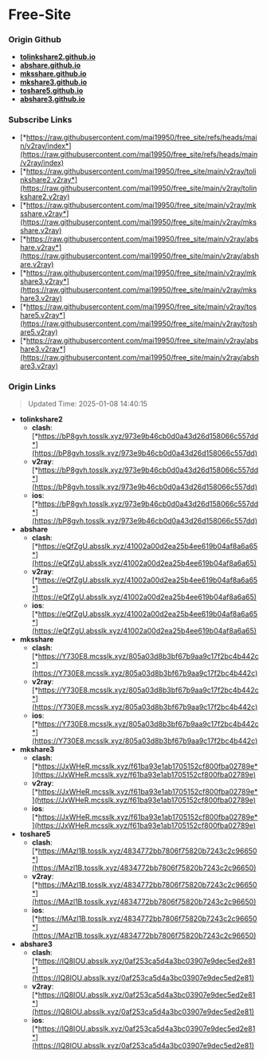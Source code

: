# Free-Site

### Origin Github

- [**tolinkshare2.github.io**](https://github.com/tolinkshare2/tolinkshare2.github.io)
- [**abshare.github.io**](https://github.com/abshare/abshare.github.io)
- [**mksshare.github.io**](https://github.com/mksshare/mksshare.github.io)
- [**mkshare3.github.io**](https://github.com/mkshare3/mkshare3.github.io)
- [**toshare5.github.io**](https://github.com/toshare5/toshare5.github.io)
- [**abshare3.github.io**](https://github.com/abshare3/abshare3.github.io)

### Subscribe Links

- [*https://raw.githubusercontent.com/mai19950/free_site/refs/heads/main/v2ray/index*](https://raw.githubusercontent.com/mai19950/free_site/refs/heads/main/v2ray/index)
- [*https://raw.githubusercontent.com/mai19950/free_site/main/v2ray/tolinkshare2.v2ray*](https://raw.githubusercontent.com/mai19950/free_site/main/v2ray/tolinkshare2.v2ray)
- [*https://raw.githubusercontent.com/mai19950/free_site/main/v2ray/mksshare.v2ray*](https://raw.githubusercontent.com/mai19950/free_site/main/v2ray/mksshare.v2ray)
- [*https://raw.githubusercontent.com/mai19950/free_site/main/v2ray/abshare.v2ray*](https://raw.githubusercontent.com/mai19950/free_site/main/v2ray/abshare.v2ray)
- [*https://raw.githubusercontent.com/mai19950/free_site/main/v2ray/mkshare3.v2ray*](https://raw.githubusercontent.com/mai19950/free_site/main/v2ray/mkshare3.v2ray)
- [*https://raw.githubusercontent.com/mai19950/free_site/main/v2ray/toshare5.v2ray*](https://raw.githubusercontent.com/mai19950/free_site/main/v2ray/toshare5.v2ray)
- [*https://raw.githubusercontent.com/mai19950/free_site/main/v2ray/abshare3.v2ray*](https://raw.githubusercontent.com/mai19950/free_site/main/v2ray/abshare3.v2ray)

### Origin Links

> Updated Time: 2025-01-08 14:40:15

- **tolinkshare2**
  - **clash**: [*https://bP8gvh.tosslk.xyz/973e9b46cb0d0a43d26d158066c557dd*](https://bP8gvh.tosslk.xyz/973e9b46cb0d0a43d26d158066c557dd)
  - **v2ray**: [*https://bP8gvh.tosslk.xyz/973e9b46cb0d0a43d26d158066c557dd*](https://bP8gvh.tosslk.xyz/973e9b46cb0d0a43d26d158066c557dd)
  - **ios**: [*https://bP8gvh.tosslk.xyz/973e9b46cb0d0a43d26d158066c557dd*](https://bP8gvh.tosslk.xyz/973e9b46cb0d0a43d26d158066c557dd)
- **abshare**
  - **clash**: [*https://eQfZgU.absslk.xyz/41002a00d2ea25b4ee619b04af8a6a65*](https://eQfZgU.absslk.xyz/41002a00d2ea25b4ee619b04af8a6a65)
  - **v2ray**: [*https://eQfZgU.absslk.xyz/41002a00d2ea25b4ee619b04af8a6a65*](https://eQfZgU.absslk.xyz/41002a00d2ea25b4ee619b04af8a6a65)
  - **ios**: [*https://eQfZgU.absslk.xyz/41002a00d2ea25b4ee619b04af8a6a65*](https://eQfZgU.absslk.xyz/41002a00d2ea25b4ee619b04af8a6a65)
- **mksshare**
  - **clash**: [*https://Y730E8.mcsslk.xyz/805a03d8b3bf67b9aa9c17f2bc4b442c*](https://Y730E8.mcsslk.xyz/805a03d8b3bf67b9aa9c17f2bc4b442c)
  - **v2ray**: [*https://Y730E8.mcsslk.xyz/805a03d8b3bf67b9aa9c17f2bc4b442c*](https://Y730E8.mcsslk.xyz/805a03d8b3bf67b9aa9c17f2bc4b442c)
  - **ios**: [*https://Y730E8.mcsslk.xyz/805a03d8b3bf67b9aa9c17f2bc4b442c*](https://Y730E8.mcsslk.xyz/805a03d8b3bf67b9aa9c17f2bc4b442c)
- **mkshare3**
  - **clash**: [*https://JxWHeR.mcsslk.xyz/f61ba93e1ab1705152cf800fba02789e*](https://JxWHeR.mcsslk.xyz/f61ba93e1ab1705152cf800fba02789e)
  - **v2ray**: [*https://JxWHeR.mcsslk.xyz/f61ba93e1ab1705152cf800fba02789e*](https://JxWHeR.mcsslk.xyz/f61ba93e1ab1705152cf800fba02789e)
  - **ios**: [*https://JxWHeR.mcsslk.xyz/f61ba93e1ab1705152cf800fba02789e*](https://JxWHeR.mcsslk.xyz/f61ba93e1ab1705152cf800fba02789e)
- **toshare5**
  - **clash**: [*https://MAzl1B.tosslk.xyz/4834772bb7806f75820b7243c2c96650*](https://MAzl1B.tosslk.xyz/4834772bb7806f75820b7243c2c96650)
  - **v2ray**: [*https://MAzl1B.tosslk.xyz/4834772bb7806f75820b7243c2c96650*](https://MAzl1B.tosslk.xyz/4834772bb7806f75820b7243c2c96650)
  - **ios**: [*https://MAzl1B.tosslk.xyz/4834772bb7806f75820b7243c2c96650*](https://MAzl1B.tosslk.xyz/4834772bb7806f75820b7243c2c96650)
- **abshare3**
  - **clash**: [*https://IQ8IOU.absslk.xyz/0af253ca5d4a3bc03907e9dec5ed2e81*](https://IQ8IOU.absslk.xyz/0af253ca5d4a3bc03907e9dec5ed2e81)
  - **v2ray**: [*https://IQ8IOU.absslk.xyz/0af253ca5d4a3bc03907e9dec5ed2e81*](https://IQ8IOU.absslk.xyz/0af253ca5d4a3bc03907e9dec5ed2e81)
  - **ios**: [*https://IQ8IOU.absslk.xyz/0af253ca5d4a3bc03907e9dec5ed2e81*](https://IQ8IOU.absslk.xyz/0af253ca5d4a3bc03907e9dec5ed2e81)
